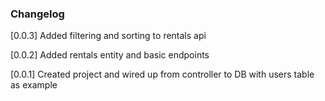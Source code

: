 ### Changelog

[0.0.3] Added filtering and sorting to rentals api

[0.0.2] Added rentals entity and basic endpoints

[0.0.1] Created project and wired up from controller to DB with users table as example
